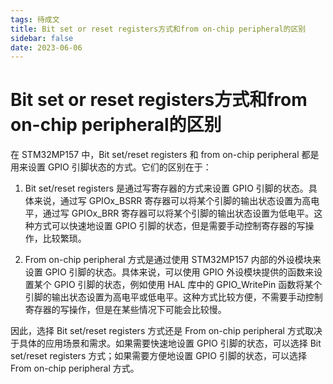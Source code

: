 ```yaml
---
tags: 待成文
title: Bit set or reset registers方式和from on-chip peripheral的区别
sidebar: false
date: 2023-06-06
---
```

# Bit set or reset registers方式和from on-chip peripheral的区别


在 STM32MP157 中，Bit set/reset registers 和 from on-chip peripheral 都是用来设置 GPIO 引脚状态的方式。它们的区别在于：

1. Bit set/reset registers 是通过写寄存器的方式来设置 GPIO 引脚的状态。具体来说，通过写 GPIOx_BSRR 寄存器可以将某个引脚的输出状态设置为高电平，通过写 GPIOx_BRR 寄存器可以将某个引脚的输出状态设置为低电平。这种方式可以快速地设置 GPIO 引脚的状态，但是需要手动控制寄存器的写操作，比较繁琐。
    
2. From on-chip peripheral 方式是通过使用 STM32MP157 内部的外设模块来设置 GPIO 引脚的状态。具体来说，可以使用 GPIO 外设模块提供的函数来设置某个 GPIO 引脚的状态，例如使用 HAL 库中的 GPIO_WritePin 函数将某个引脚的输出状态设置为高电平或低电平。这种方式比较方便，不需要手动控制寄存器的写操作，但是在某些情况下可能会比较慢。
    

因此，选择 Bit set/reset registers 方式还是 From on-chip peripheral 方式取决于具体的应用场景和需求。如果需要快速地设置 GPIO 引脚的状态，可以选择 Bit set/reset registers 方式；如果需要方便地设置 GPIO 引脚的状态，可以选择 From on-chip peripheral 方式。